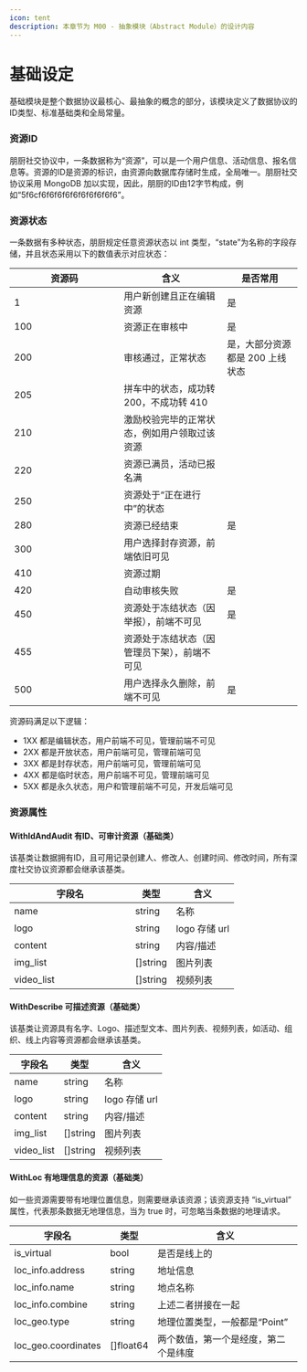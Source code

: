```yaml
---
icon: tent
description: 本章节为 M00 - 抽象模块（Abstract Module）的设计内容
---
```


# 基础设定

基础模块是整个数据协议最核心、最抽象的概念的部分，该模块定义了数据协议的ID类型、标准基础类和全局常量。

### 资源ID

朋厨社交协议中，一条数据称为“资源”，可以是一个用户信息、活动信息、报名信息等。资源的ID是资源的标识，由资源向数据库存储时生成，全局唯一。朋厨社交协议采用 MongoDB 加以实现，因此，朋厨的ID由12字节构成，例如“5f6cf6f6f6f6f6f6f6f6f6f6”。



### 资源状态

一条数据有多种状态，朋厨规定任意资源状态以 int 类型，“state”为名称的字段存储，并且状态采用以下的数值表示对应状态：

<table><thead><tr><th width="176">资源码</th><th>含义</th><th>是否常用</th></tr></thead><tbody><tr><td>1</td><td>用户新创建且正在编辑资源</td><td>是</td></tr><tr><td>100</td><td>资源正在审核中</td><td>是</td></tr><tr><td>200</td><td>审核通过，正常状态</td><td>是，大部分资源都是 200 上线状态</td></tr><tr><td>205</td><td>拼车中的状态，成功转200，不成功转 410</td><td></td></tr><tr><td>210</td><td>激励校验完毕的正常状态，例如用户领取过该资源</td><td></td></tr><tr><td>220</td><td>资源已满员，活动已报名满</td><td></td></tr><tr><td>250</td><td>资源处于“正在进行中”的状态</td><td></td></tr><tr><td>280</td><td>资源已经结束</td><td>是</td></tr><tr><td>300</td><td>用户选择封存资源，前端依旧可见</td><td></td></tr><tr><td>410</td><td>资源过期</td><td></td></tr><tr><td>420</td><td>自动审核失败</td><td>是</td></tr><tr><td>450</td><td>资源处于冻结状态（因举报），前端不可见</td><td>是</td></tr><tr><td>455</td><td>资源处于冻结状态（因管理员下架），前端不可见</td><td></td></tr><tr><td>500</td><td>用户选择永久删除，前端不可见</td><td>是</td></tr></tbody></table>

资源码满足以下逻辑：

* 1XX 都是编辑状态，用户前端不可见，管理前端不可见
* 2XX 都是开放状态，用户前端可见，管理前端可见
* 3XX 都是封存状态，用户前端可见，管理前端可见
* 4XX 都是临时状态，用户前端不可见，管理前端可见
* 5XX 都是永久状态，用户和管理前端不可见，开发后端可见



### 资源属性

#### WithIdAndAudit 有ID、可审计资源（基础类）

该基类让数据拥有ID，且可用记录创建人、修改人、创建时间、修改时间，所有深度社交协议资源都会继承该基类。

<table><thead><tr><th width="196">字段名</th><th>类型</th><th>含义</th></tr></thead><tbody><tr><td>name</td><td>string</td><td>名称</td></tr><tr><td>logo</td><td>string</td><td>logo 存储 url</td></tr><tr><td>content</td><td>string</td><td>内容/描述</td></tr><tr><td>img_list</td><td>[]string</td><td>图片列表</td></tr><tr><td>video_list</td><td>[]string</td><td>视频列表</td></tr></tbody></table>

#### WithDescribe 可描述资源（基础类）&#x20;

该基类让资源具有名字、Logo、描述型文本、图片列表、视频列表，如活动、组织、线上内容等资源都会继承该基类。

| 字段名         | 类型        | 含义          |
| ----------- | --------- | ----------- |
| name        | string    | 名称          |
| logo        | string    | logo 存储 url |
| content     | string    | 内容/描述       |
| img\_list   | \[]string | 图片列表        |
| video\_list | \[]string | 视频列表        |

#### WithLoc 有地理信息的资源（基础类）&#x20;

如一些资源需要带有地理位置信息，则需要继承该资源；该资源支持 “is\_virtual” 属性，代表那条数据无地理信息，当为 true 时，可忽略当条数据的地理请求。

| 字段名                  | 类型         | 含义                 |
| -------------------- | ---------- | ------------------ |
| is\_virtual          | bool       | 是否是线上的             |
| loc\_info.address    | string     | 地址信息               |
| loc\_info.name       | string     | 地点名称               |
| loc\_info.combine    | string     | 上述二者拼接在一起          |
| loc\_geo.type        | string     | 地理位置类型，一般都是“Point” |
| loc\_geo.coordinates | \[]float64 | 两个数值，第一个是经度，第二个是纬度 |

